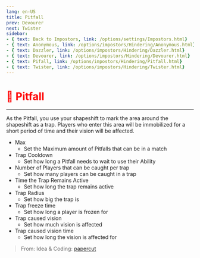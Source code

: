 ```yaml
---
lang: en-US
title: Pitfall
prev: Devourer
next: Twister
sidebar:
- { text: Back to Impostors, link: /options/settings/Impostors.html}
- { text: Anonymous, link: /options/impostors/Hindering/Anonymous.html}
- { text: Dazzler, link: /options/impostors/Hindering/Dazzler.html}
- { text: Devourer, link: /options/impostors/Hindering/Devourer.html}
- { text: Pifall, link: /options/impostors/Hindering/Pitfall.html}
- { text: Twister, link: /options/impostors/Hindering/Twister.html}
---
```


# <font color=red>🤸 <b>Pitfall</b></font> <Badge text="Hindering" type="tip" vertical="middle"/>
---

As the Pitfall, you use your shapeshift to mark the area around the shapeshift as a trap. Players who enter this area will be immobilized for a short period of time and their vision will be affected.
* Max
  * Set the Maximum amount of Pitfalls that can be in a match
* Trap Cooldown
  * Set how long a Pitfall needs to wait to use their Ability
* Number of Players that can be caught per trap
  * Set how many players can be caught in a trap
* Time the Trap Remains Active
  * Set how long the trap remains active
* Trap Radius
  * Set how big the trap is
* Trap freeze time
  * Set how long a player is frozen for
* Trap caused vision
  * Set how much vision is affected
* Trap caused vision time
  * Set how long the vision is affected for

> From: Idea & Coding: [papercut](https://github.com/lars-wu)
